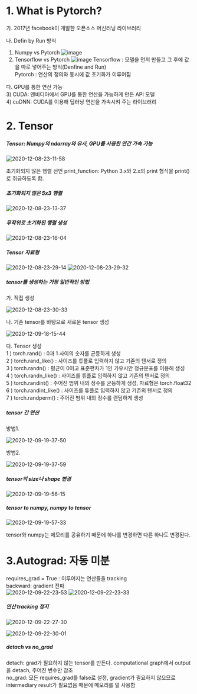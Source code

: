 # 1. What is Pytorch?
  
가. 2017년 facebook이 개발한 오픈소스 머신러닝 라이브러리

나. Defin by Run 방식

1) Numpy vs Pytorch
![image](https://user-images.githubusercontent.com/34912004/122864429-992ab980-d35f-11eb-98fa-4a493f8efb6e.png)
2) Tensorflow vs Pytorch
![image](https://user-images.githubusercontent.com/34912004/122864998-954b6700-d360-11eb-9a23-afacf08c82d5.png)
Tensorflow : 모델을 먼저 만들고 그 후에 값을 따로 넣어주는 방식(Denfine and Run)   
Pytorch : 연산의 정의와 동시에 값 초기화가 이루어짐

다. GPU를 통한 연산 가능   
3) CUDA: 엔비디아에서 GPU를 통한 연산을 가능하게 만든 API 모델   
4) cuDNN: CUDA를 이용해 딥러닝 연산을 가속시켜 주는 라이브러리

# 2. Tensor
##### Tensor: Numpy의 ndarray와 유사, GPU를 사용한 연간 가속 가능
![2020-12-08-23-11-58](https://user-images.githubusercontent.com/34912004/102002875-420ab300-3d44-11eb-9b97-54d55a635ade.png)

초기화되지 않은 행렬 선언
print_function: Python 3.x와 2.x의 print 형식을 print()로 취급하도록 함.


##### 초기화되지 않은 5x3 행렬
![2020-12-08-23-13-37](https://user-images.githubusercontent.com/34912004/102002879-5189fc00-3d44-11eb-8007-e569d4fe72cf.png)


##### 무작위로 초기화된 행렬 생성
![2020-12-08-23-16-04](https://user-images.githubusercontent.com/34912004/102002885-5e0e5480-3d44-11eb-87b6-491339a0cf52.png)


##### Tensor 자료형
![2020-12-08-23-29-14](https://user-images.githubusercontent.com/34912004/102002888-69618000-3d44-11eb-9dbb-1282af211597.png)
![2020-12-08-23-29-32](https://user-images.githubusercontent.com/34912004/102002889-6b2b4380-3d44-11eb-8c77-6cbe335daf56.png)


##### tensor를 생성하는 가장 일반적인 방법
가. 직접 생성

![2020-12-08-23-30-33](https://user-images.githubusercontent.com/34912004/102002892-73837e80-3d44-11eb-8985-3623300f5b6d.png)


나. 기존 tensor를 바탕으로 새로운 tensor 생성

![2020-12-09-18-15-44](https://user-images.githubusercontent.com/34912004/102002904-80a06d80-3d44-11eb-8478-98eed6c853b4.png)

다. Tensor 생성   
1 ) torch.rand() : 0과 1 사이의 숫자를 균등하게 생성   
2 ) torch.rand_like() : 사이즈를 튜플로 입력하지 않고 기존의 텐서로 정의   
3 ) torch.randn() : 평균이 0이고 표준편차가 1인 가우시안 정규분포를 이용해 생성   
4 ) torch.randn_like() :  사이즈를 튜플로 입력하지 않고 기존의 텐서로 정의   
5 ) torch.randint() : 주어진 범위 내의 정수를 균등하게 생성, 자료형은 torch.float32   
6 ) torch.randint_like() : 사이즈를 튜플로 입력하지 않고 기존의 텐서로 정의   
7 ) torch.randperm() : 주어진 범위 내의 정수를 랜덤하게 생성   

##### tensor 간 연산
방법1.

![2020-12-09-19-37-50](https://user-images.githubusercontent.com/34912004/102002907-8b5b0280-3d44-11eb-97e4-596175504801.png)

방법2.

![2020-12-09-19-37-59](https://user-images.githubusercontent.com/34912004/102002908-8c8c2f80-3d44-11eb-91ba-026e856abbfc.png)

##### tensor의 size나 shape 변경
![2020-12-09-19-56-15](https://user-images.githubusercontent.com/34912004/102002912-96ae2e00-3d44-11eb-811a-6e660f071f0d.png)

##### tensor to numpy, numpy to tensor
![2020-12-09-19-57-33](https://user-images.githubusercontent.com/34912004/102002917-9dd53c00-3d44-11eb-8868-8a4fe56c7982.png)

tensor와 numpy는 메모리를 공유하기 때문에 하나를 변경하면 다른 하나도 변경된다.

# 3.Autograd: 자동 미분
requires_grad = True : 이루어지는 연산들을 tracking   
backward: gradient 전파   
![2020-12-09-22-23-53](https://user-images.githubusercontent.com/34912004/102002931-bc3b3780-3d44-11eb-888d-550d7acdce28.png)
![2020-12-09-22-23-33](https://user-images.githubusercontent.com/34912004/102002924-aa599480-3d44-11eb-94b5-c23a5a9efd43.png)


##### 연산 tracking 정지
![2020-12-09-22-27-30](https://user-images.githubusercontent.com/34912004/102002948-d248f800-3d44-11eb-98a7-4251d44f5be1.png)

![2020-12-09-22-30-01](https://user-images.githubusercontent.com/34912004/102002949-d248f800-3d44-11eb-843b-de1c2454ed68.png)

##### detach vs no_grad   
detach: grad가 필요하지 않는 tensor를 만든다. computational graph에서 output을 detach, 주어진 변수만 참조   
no_grad: 모든 requires_grad를 false로 설정, gradient가 필요하지 않으므로 intermediary result가 필요없음 때문에 메모리를 덜 사용함
